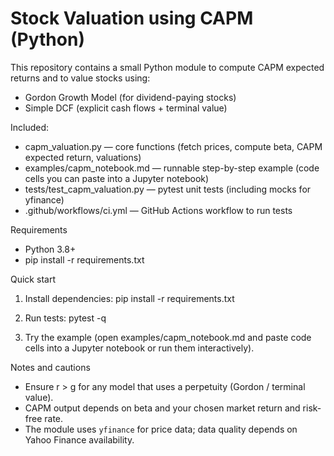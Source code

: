 
# Stock Valuation using CAPM (Python)

This repository contains a small Python module to compute CAPM expected returns and to value stocks using:
- Gordon Growth Model (for dividend-paying stocks)
- Simple DCF (explicit cash flows + terminal value)

Included:
- capm_valuation.py — core functions (fetch prices, compute beta, CAPM expected return, valuations)
- examples/capm_notebook.md — runnable step-by-step example (code cells you can paste into a Jupyter notebook)
- tests/test_capm_valuation.py — pytest unit tests (including mocks for yfinance)
- .github/workflows/ci.yml — GitHub Actions workflow to run tests

Requirements
- Python 3.8+
- pip install -r requirements.txt

Quick start
1. Install dependencies:
   pip install -r requirements.txt

2. Run tests:
   pytest -q

3. Try the example (open examples/capm_notebook.md and paste code cells into a Jupyter notebook or run them interactively).

Notes and cautions
- Ensure r > g for any model that uses a perpetuity (Gordon / terminal value).
- CAPM output depends on beta and your chosen market return and risk-free rate.
- The module uses `yfinance` for price data; data quality depends on Yahoo Finance availability.
```
